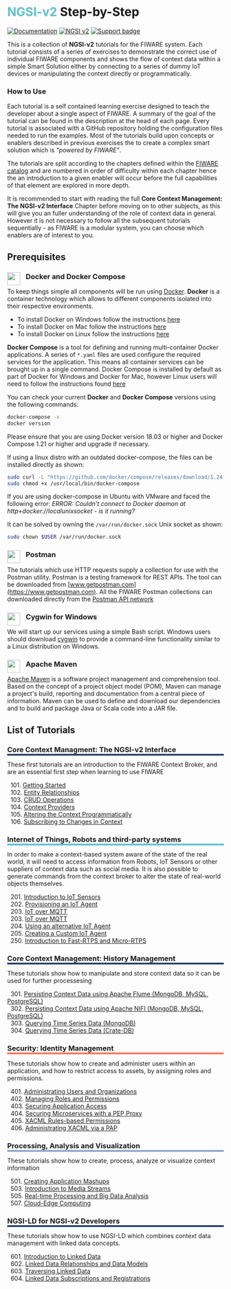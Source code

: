 # <span style='color:#5dc0cf'>NGSI-v2</span> Step-by-Step

[![Documentation](https://nexus.lab.fiware.org/repository/raw/public/badges/chapters/documentation.svg)](https://fiware-tutorials.rtfd.io)
[![NGSI v2](https://img.shields.io/badge/NGSI-v2-5dc0cf.svg)](https://fiware-ges.github.io/orion/api/v2/stable/)
[![Support badge](https://img.shields.io/badge/tag-fiware-orange.svg?logo=stackoverflow)](https://stackoverflow.com/questions/tagged/fiware)

This is a collection of **NGSI-v2** tutorials for the FIWARE system. Each tutorial consists of a series of exercises to
demonstrate the correct use of individual FIWARE components and shows the flow of context data within a simple Smart
Solution either by connecting to a series of dummy IoT devices or manipulating the context directly or programmatically.

<h3>How to Use</h3>

Each tutorial is a self contained learning exercise designed to teach the developer about a single aspect of FIWARE. A
summary of the goal of the tutorial can be found in the description at the head of each page. Every tutorial is
associated with a GitHub repository holding the configuration files needed to run the examples. Most of the tutorials
build upon concepts or enablers described in previous exercises the to create a complex smart solution which is
_"powered by FIWARE"_.

The tutorials are split according to the chapters defined within the
[FIWARE catalog](https://www.fiware.org/developers/catalogue/) and are numbered in order of difficulty within each
chapter hence the an introduction to a given enabler will occur before the full capabilities of that element are
explored in more depth.

It is recommended to start with reading the full **Core Context Management: The NGSI-v2 Interface** Chapter before
moving on to other subjects, as this will give you an fuller understanding of the role of context data in general.
However it is not necessary to follow all the subsequent tutorials sequentially - as FIWARE is a modular system, you can
choose which enablers are of interest to you.

## Prerequisites

### Docker and Docker Compose <img src="https://www.docker.com/favicon.ico" align="left"  height="30" width="30" style="border-right-style:solid; border-right-width:10px; border-color:transparent; background: transparent">

To keep things simple all components will be run using [Docker](https://www.docker.com). **Docker** is a container
technology which allows to different components isolated into their respective environments.

-   To install Docker on Windows follow the instructions [here](https://docs.docker.com/docker-for-windows/)
-   To install Docker on Mac follow the instructions [here](https://docs.docker.com/docker-for-mac/)
-   To install Docker on Linux follow the instructions [here](https://docs.docker.com/install/)

**Docker Compose** is a tool for defining and running multi-container Docker applications. A series of `*.yaml` files
are used configure the required services for the application. This means all container services can be brought up in a
single command. Docker Compose is installed by default as part of Docker for Windows and Docker for Mac, however Linux
users will need to follow the instructions found [here](https://docs.docker.com/compose/install/)

You can check your current **Docker** and **Docker Compose** versions using the following commands:

```bash
docker-compose -v
docker version
```

Please ensure that you are using Docker version 18.03 or higher and Docker Compose 1.21 or higher and upgrade if
necessary.

If using a linux distro with an outdated docker-compose, the files can be installed directly as shown:

```bash
sudo curl -L "https://github.com/docker/compose/releases/download/1.24.0/docker-compose-$(uname -s)-$(uname -m)" -o /usr/local/bin/docker-compose
sudo chmod +x /usr/local/bin/docker-compose
```

If you are using docker-compose in Ubuntu with VMware and faced the following error: _ERROR: Couldn't connect to Docker
daemon at http+docker://localunixsocket - is it running?_

It can be solved by owning the `/var/run/docker.sock` Unix socket as shown:

```bash
sudo chown $USER /var/run/docker.sock
```

### Postman <img src="https://www.getpostman.com/favicon-32x32.png" align="left"  height="30" width="30" style="border-right-style:solid; border-right-width:10px; border-color:transparent; background: transparent">

The tutorials which use HTTP requests supply a collection for use with the Postman utility. Postman is a testing
framework for REST APIs. The tool can be downloaded from [www.getpostman.com](https://www.getpostman.com). All the FIWARE
Postman collections can downloaded directly from the
[Postman API network](https://explore.postman.com/team/3mM5EY6ChBYp9D)

### Cygwin for Windows <img src="https://www.cygwin.com/favicon.ico" align="left"  height="30" width="30" style="border-right-style:solid; border-right-width:10px; border-color:transparent; background: transparent">

We will start up our services using a simple Bash script. Windows users should download [cygwin](http://www.cygwin.com/)
to provide a command-line functionality similar to a Linux distribution on Windows.

### Apache Maven <img src="https://maven.apache.org/favicon.ico" align="left"  height="30" width="30" style="border-right-style:solid; border-right-width:10px; border-color:transparent; background: transparent">

[Apache Maven](https://maven.apache.org/download.cgi) is a software project management and comprehension tool. Based on
the concept of a project object model (POM), Maven can manage a project's build, reporting and documentation from a
central piece of information. Maven can be used to define and download our dependencies and to build and package Java or
Scala code into a JAR file.

## List of Tutorials

<h3 style="box-shadow: 0px 4px 0px 0px #233c68;">Core Context Managment: The NGSI-v2 Interface</h3>

These first tutorials are an introduction to the FIWARE Context Broker, and are an essential first step when learning to
use FIWARE

&nbsp; 101. [Getting Started](getting-started.md)<br/> &nbsp; 102. [Entity Relationships](entity-relationships.md)<br/>
&nbsp; 103. [CRUD Operations](crud-operations.md)<br/> &nbsp; 104. [Context Providers](context-providers.md)<br/>
&nbsp; 105. [Altering the Context Programmatically](accessing-context.md)<br/> &nbsp; 106.
[Subscribing to Changes in Context](subscriptions.md)<br/>

<h3 style="box-shadow: 0px 4px 0px 0px #5dc0cf;">Internet of Things, Robots and third-party systems</h3>

In order to make a context-based system aware of the state of the real world, it will need to access information from
Robots, IoT Sensors or other suppliers of context data such as social media. It is also possible to generate commands
from the context broker to alter the state of real-world objects themselves.

&nbsp; 201. [Introduction to IoT Sensors](iot-sensors.md)<br/> &nbsp; 202.
[Provisioning an IoT Agent](iot-agent.md)<br/> &nbsp; 203. [IoT over MQTT](iot-over-mqtt.md)<br/> &nbsp; 203.
[IoT over MQTT](iot-over-mqtt.md)<br/> &nbsp; 204.
[Using an alternative IoT Agent](https://github.com/FIWARE/tutorials.IoT-Agent-JSON)<br/> &nbsp; 205.
[Creating a Custom IoT Agent](https://github.com/FIWARE/tutorials.Custom-IoT-Agent)<br/> &nbsp; 250.
[Introduction to Fast-RTPS and Micro-RTPS](fast-rtps-micro-rtps.md)<br/>

<h3 style="box-shadow: 0px 4px 0px 0px #233c68;">Core Context Management: History Management</h3>

These tutorials show how to manipulate and store context data so it can be used for further processesing

&nbsp; 301. [Persisting Context Data using Apache Flume (MongoDB, MySQL, PostgreSQL)](historic-context-flume.md)<br/>
&nbsp; 302. [Persisting Context Data using Apache NIFI (MongoDB, MySQL, PostgreSQL)](historic-context-nifi.md)<br/>
&nbsp; 303. [Querying Time Series Data (MongoDB)](short-term-history.md)<br/> &nbsp; 304.
[Querying Time Series Data (Crate-DB)](time-series-data.md)<br/>

<h3 style="box-shadow: 0px 4px 0px 0px #ff7059;">Security: Identity Management</h3>

These tutorials show how to create and administer users within an application, and how to restrict access to assets, by
assigning roles and permissions.

&nbsp; 401. [Administrating Users and Organizations](identity-management.md)<br/> &nbsp; 402.
[Managing Roles and Permissions](roles-permissions.md)<br/> &nbsp; 403.
[Securing Application Access](securing-access.md)<br/> &nbsp; 404.
[Securing Microservices with a PEP Proxy](pep-proxy.md)<br/> &nbsp; 405.
[XACML Rules-based Permissions](xacml-access-rules.md)<br/> &nbsp; 406.
[Administrating XACML via a PAP](administrating-xacml.md)<br/>

<h3 style="box-shadow: 0px 4px 0px 0px #88a1ce;">Processing, Analysis and Visualization</h3>

These tutorials show how to create, process, analyze or visualize context information

&nbsp; 501. [Creating Application Mashups](application-mashups.md)<br/> &nbsp; 503.
[Introduction to Media Streams](media-streams.md)<br/> &nbsp; 505.
[Real-time Processing and Big Data Analysis](big-data-analysis.md)<br/> &nbsp; 507.
[Cloud-Edge Computing](https://github.com/FIWARE/tutorials.Edge-Computing)<br/>

<h3 style="box-shadow: 0px 4px 0px 0px #233c68;">NGSI-LD for NGSI-v2 Developers</h3>

These tutorials show how to use NGSI-LD which combines context data management with linked data concepts.

&nbsp; 601. [Introduction to Linked Data](linked-data.md)<br/> &nbsp; 602.
[Linked Data Relationships and Data Models](relationships-linked-data.md)<br/> &nbsp; 603.
[Traversing Linked Data](working-with-linked-data.md)<br/> &nbsp; 604.
[Linked Data Subscriptions and Registrations](https://github.com/FIWARE/tutorials.LD-Subscriptions-Registrations)<br/>
